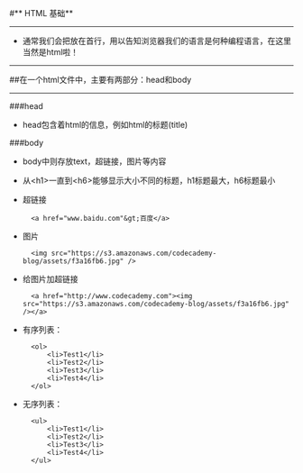 #** HTML 基础**
- - -

- 通常我们会把<!DOCTYPE html>放在首行，用以告知浏览器我们的语言是何种编程语言，在这里当然是html啦！

- - -

##在一个html文件中，主要有两部分：head和body

- - -

###head
- head包含着html的信息，例如html的标题(title)

###body
- body中则存放text，超链接，图片等内容

- 从&lt;h1&gt;一直到&lt;h6&gt;能够显示大小不同的标题，h1标题最大，h6标题最小

- 超链接

		<a href="www.baidu.com"&gt;百度</a>
		
- 图片

		<img src="https://s3.amazonaws.com/codecademy-blog/assets/f3a16fb6.jpg" />
		
- 给图片加超链接

		<a href="http://www.codecademy.com"><img src="https://s3.amazonaws.com/codecademy-blog/assets/f3a16fb6.jpg" /></a>
		

- 有序列表：

		<ol>
    		<li>Test1</li>
    		<li>Test2</li>
    		<li>Test3</li>
    		<li>Test4</li>
		</ol>
	


- 无序列表：

		<ul>
    		<li>Test1</li>
    		<li>Test2</li>
    		<li>Test3</li>
    		<li>Test4</li>
		</ul>